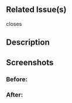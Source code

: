 ## Related Issue(s)

<!-- Add the Jira key of the issue or Github issue number. for example JIRA issue: `closes [SCRUM-6]`, GitHub issue: `closes #02` -->
<!-- If this PR fixes multiple issues, please use the full syntax(`closes #issue-number` or `closes [jira-key]`) for each issue so that each issue gets automatically closed on PR merge` -->

closes

## Description

<!-- Enter a short description of the change -->

## Screenshots

<!-- If you've made any style changes, please provide appropriate screenshots (before and after) to help reviewers. -->

### Before:

### After:
